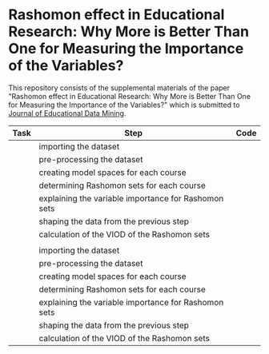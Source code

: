 # Rashomon effect in Educational Research: Why More is Better Than One for Measuring the Importance of the Variables?

This repository consists of the supplemental materials of the paper "Rashomon effect in Educational Research: Why More is Better Than One for Measuring the Importance of the Variables?" which is submitted to [Journal of Educational Data Mining](https://jedm.educationaldatamining.org/index.php/JEDM/index).


| Task  | Step                                                 | Code    |
| ----- |------------------------------------------------------| ------- |
|       | importing the dataset                                | []()    |
|       | pre-processing the dataset                           | []()    |
|       | creating model spaces for each course                | []()    |
|       | determining Rashomon sets for each course            | []()    |
|       | explaining the variable importance for Rashomon sets | []()    |
|       | shaping the data from the previous step              | []()    |
|       | calculation of the VIOD of the Rashomon sets         | []()    |
|       |                                                      |         |
|       | importing the dataset                                | []()    |
|       | pre-processing the dataset                           | []()    |
|       | creating model spaces for each course                | []()    |
|       | determining Rashomon sets for each course            | []()    |
|       | explaining the variable importance for Rashomon sets | []()    |
|       | shaping the data from the previous step              | []()    |
|       | calculation of the VIOD of the Rashomon sets         | []()    |
